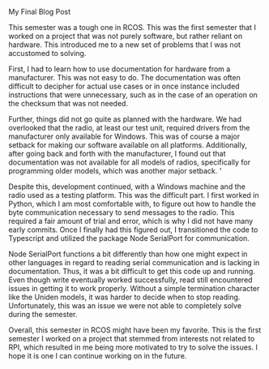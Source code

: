 My Final Blog Post

  This semester was a tough one in RCOS. This was the first semester that I worked on a project that was not 
purely software, but rather reliant on hardware. This introduced me to a new set of problems that I
was not accustomed to solving.
  
  First, I had to learn how to use documentation for hardware from a manufacturer. This was not easy to do. 
The documentation was often difficult to decipher for actual use cases or in once instance included 
instructions that were unnecessary, such as in the case of an operation on the checksum that was not needed. 

  Further, things did not go quite as planned with the hardware. We had overlooked that the radio, at 
least our test unit, required drivers from the manufacturer only available for Windows. This was of 
course a major setback for making our software available on all platforms. Additionally, after going back 
and forth with the manufacturer, I found out that documentation was not available for all models of radios, 
specifically for programming older models, which was another major setback. '

  Despite this, development continued, with a Windows machine and the radio used as a testing platform. 
This was the difficult part. I first worked in Python, which I am most comfortable with, to figure out 
how to handle the byte communication necessary to send messages to the radio. This required a fair amount 
of trial and error, which is why I did not have many early commits. Once I finally had this figured out, I 
transitioned the code to Typescript and utilized the package Node SerialPort for communication. 

  Node SerialPort functions a bit differently than how one might expect in other languages in regard to 
reading serial communication and is lacking in documentation. Thus, it was a bit difficult to get this 
code up and running. Even though write eventually worked successfully, read still encountered issues in 
getting it to work properly. Without a simple termination character like the Uniden models, it was harder 
to decide when to stop reading. Unfortunately, this was an issue we were not able to completely solve during 
the semester. 
  
  Overall, this semester in RCOS might have been my favorite. This is the first semester I worked on a 
project that stemmed from interests not related to RPI, which resulted in me being more motivated 
to try to solve the issues. I hope it is one I can continue working on in the future. 


